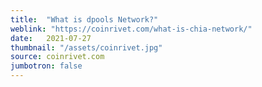 ```yaml
---
title:  "What is dpools Network?"
weblink: "https://coinrivet.com/what-is-chia-network/"
date:   2021-07-27
thumbnail: "/assets/coinrivet.jpg"
source: coinrivet.com
jumbotron: false
---
```


